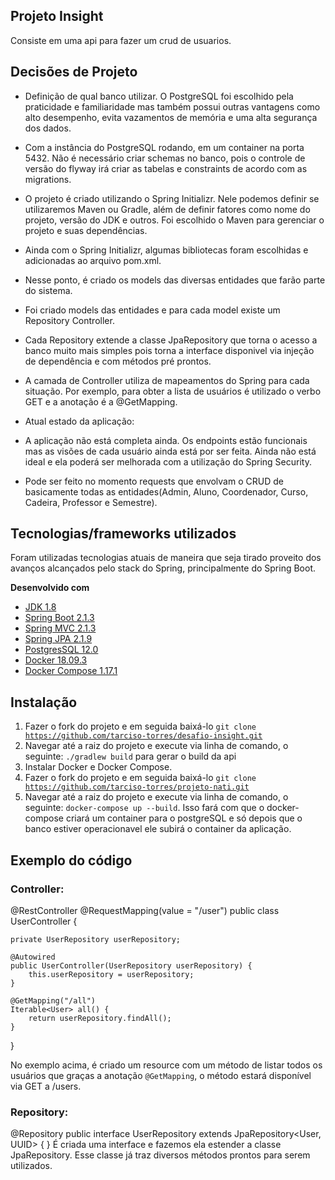 ## Projeto Insight

Consiste em uma api para fazer um crud de usuarios.

## Decisões de Projeto

- Definição de qual banco utilizar. O PostgreSQL foi escolhido pela praticidade e familiaridade mas também possui outras vantagens como alto desempenho, evita vazamentos de memória e uma alta segurança dos dados.
- Com a instância do PostgreSQL rodando, em um container na porta 5432. Não é necessário criar schemas no banco, pois o controle de versão do flyway irá criar as tabelas e constraints de acordo com as migrations.
- O projeto é criado utilizando o Spring Initializr. Nele podemos definir se utilizaremos Maven ou Gradle, além de definir fatores como nome do projeto, versão do JDK e outros. Foi escolhido o Maven para gerenciar o projeto e suas dependências.
- Ainda com o Spring Initializr, algumas bibliotecas foram escolhidas e adicionadas ao arquivo pom.xml. 
- Nesse ponto, é criado os models das diversas entidades que farão parte do sistema.
- Foi criado models das entidades e para cada model existe um Repository Controller.
- Cada Repository extende a classe JpaRepository que torna o acesso a banco muito mais simples pois torna a interface disponivel via injeção de dependência e com métodos pré prontos.
- A camada de Controller utiliza de mapeamentos do Spring para cada situação. Por exemplo, para obter a lista de usuários é utilizado o verbo GET e a anotação é a @GetMapping.

- Atual estado da aplicação:
- A aplicação não está completa ainda. Os endpoints estão funcionais mas as visões de cada usuário ainda está por ser feita. Ainda não está ideal e ela poderá ser melhorada com a utilização do Spring Security.
- Pode ser feito no momento requests que envolvam o CRUD de basicamente todas as entidades(Admin, Aluno, Coordenador, Curso, Cadeira, Professor e Semestre).
 

## Tecnologias/frameworks utilizados
Foram utilizadas tecnologias atuais de maneira que seja tirado proveito dos avanços alcançados pelo stack do Spring, principalmente do Spring Boot.

<b>Desenvolvido com</b>
- [JDK 1.8](https://docs.oracle.com/javase/8/docs/api/)
- [Spring Boot 2.1.3](http://spring.io/projects/spring-boot)
- [Spring MVC 2.1.3](http://spring.io/projects/spring-boot)
- [Spring JPA 2.1.9](http://spring.io/projects/spring-data-jpa)
- [PostgresSQL 12.0](https://www.postgresql.org/docs/12/release-12.html)
- [Docker 18.09.3](https://www.docker.com)
- [Docker Compose 1.17.1](https://www.docker.com)

## Instalação
1. Fazer o fork do projeto e em seguida baixá-lo <code>git clone https://github.com/tarciso-torres/desafio-insight.git</code>
2.  Navegar até a raiz do projeto e execute via linha de comando, o seguinte: <code>./gradlew build</code> para gerar o build da api
3. Instalar Docker e Docker Compose.
4. Fazer o fork do projeto e em seguida baixá-lo <code>git clone https://github.com/tarciso-torres/projeto-nati.git</code>
5. Navegar até a raiz do projeto e execute via linha de comando, o seguinte: <code>docker-compose up --build</code>. Isso fará com que o docker-compose criará um container para o postgreSQL e só depois que o banco estiver operacionavel ele subirá o container da aplicação.

## Exemplo do código

### Controller:
      
@RestController
@RequestMapping(value = "/user")
public class UserController {

    private UserRepository userRepository;

    @Autowired
    public UserController(UserRepository userRepository) {
        this.userRepository = userRepository;
    }

    @GetMapping("/all")
    Iterable<User> all() {
        return userRepository.findAll();
    }
}

No exemplo acima, é criado um resource com um método de listar todos os usuários que graças a anotação <code>@GetMapping</code>, o método estará disponível via GET a /users.

### Repository:

@Repository
public interface UserRepository extends JpaRepository<User, UUID> {
}
É criada uma interface e fazemos ela estender a classe JpaRepository. Esse classe já traz diversos métodos prontos para serem utilizados.
